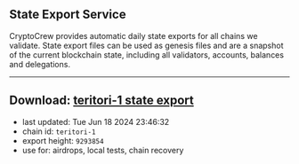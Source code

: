 ## State Export Service
CryptoCrew provides automatic daily state exports for all chains we validate. State export files can be used as genesis files and are a snapshot of the current blockchain state, including all validators, accounts, balances and delegations.

---
**Download: [teritori-1 state export](https://dl-eu2.ccvalidators.com/SERVICE/teritori/teritori-1_export_9293854.json)**
---

- last updated: Tue Jun 18 2024 23:46:32
- chain id: `teritori-1`
- export height: `9293854`
- use for: airdrops, local tests, chain recovery
